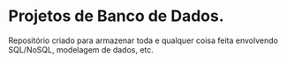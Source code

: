 # Projetos de Banco de Dados.
Repositório criado para armazenar toda e qualquer coisa feita envolvendo SQL/NoSQL, modelagem de dados, etc.
